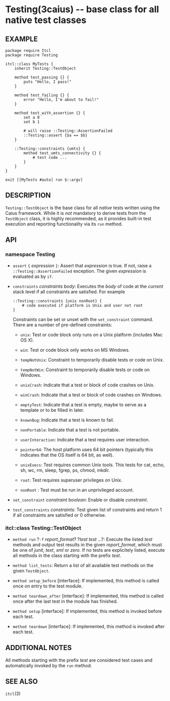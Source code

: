 Testing(3caius) -- base class for all native test classes
==============================================================================

## EXAMPLE

    package require Itcl
    package require Testing

    itcl::class MyTests {
        inherit Testing::TestObject

        method test_passing {} {
            puts "Hello, I pass!"
        }

        method test_failing {} {
            error "Hello, I'm about to fail!"
        }

        method test_with_assertion {} {
            set a 0
            set b 1

            # will raise ::Testing::AssertionFailed
            ::Testing::assert {$a == $b}
        }

        ::Testing::constraints {umts} {
            method test_umts_connectivity {} {
                # test code ...
            }
        }
    }

    exit [[MyTests #auto] run $::argv]

## DESCRIPTION

`Testing::TestObject` is the base class for all *native* tests written using
the Caius framework. While it is *not* mandatory to derive tests from the
`TestObject` class, it is highly recommended, as it provides built-in test
execution and reporting functionality via its `run` method.

## API

### namespace Testing

* `assert` `{` *expression* `}`:
  Assert that *expression* is true. If not, raise a `::Testing::AssertionFailed`
  exception. The given *expression* is evaluated as by `if`.

* `constraints` *constraints* *body*:
  Executes the *body* of code at the *current* stack level if all constraints
  are satisfied. For example

      ::Testing::constraints {unix nonRoot} {
          # code executed if platform is Unix and user not root
      }

  Constraints can be set or unset with the `set_constraint` command. There are a
  number of pre-defined constraints:

  * `unix`:
    Test or code block only runs on a Unix platform (includes Mac OS X).

  * `win`:
    Test or code block only works on MS Windows.

  * `tempNotUnix`:
    Constraint to temporarily disable tests or code on Unix.

  * `tempNotWin`:
    Constraint to temporarily disable tests or code on Windows.

  * `unixCrash`:
    Indicate that a test or block of code crashes on Unix.

  * `winCrash`:
    Indicate that a test or block of code crashes on Windows.

  * `emptyTest`:
    Indicate that a test is empty, maybe to serve as a template or to be
    filled in later.

  * `knownBug`:
    Indicate that a test is known to fail.

  * `nonPortable`:
    Indicate that a test is not portable.

  * `userInteraction`:
    Indicate that a test requires user interaction.

  * `pointer64`:
    The host platform uses 64 bit pointers (typically this indicates that the
    OS itself is 64 bit, as well).

  * `unixExecs`:
    Test requires common Unix tools. This tests for cat, echo, sh, wc, rm,
    sleep, fgrep, ps, chmod, mkdir.

  * `root`:
    Test requires superuser privileges on Unix.

  * `nonRoot` :
     Test must be run in an unprivileged account.

* `set_constraint` *constraint* *boolean*:
   Enable or disable *constraint*.

* `test_constraints` *constraints*:
   Test given list of constraints and return 1 if all constraints are satisfied
   or 0 otherwise.

### itcl::class Testing::TestObject

* `method run` ?`-f` *report_format*? ?*test* *test* ...?:
  Execute the listed *test* methods and output test results in the given
  *report_format*, which must be one of *junit*, *text*, *xml* or *zero*. If no tests
  are explicitely listed, execute all methods in the class starting with the
  prefix *test*.

* `method list_tests`:
  Return a list of all available test methods on the given `TestObject`.

* `method setup_before` [interface]:
  If implemented, this method is called once on entry to the test module.

* `method teardown_after` [interface]:
  If implemented, this method is called once after the last test in the module
  has finished.

* `method setup` [interface]:
  If implemented, this method is invoked before each test.

* `method teardown` [interface]:
  If implemented, this method is invoked after each test.

## ADDITIONAL NOTES

All methods starting with the prefix *test* are considered test cases and
automatically invoked by the `run` method.

## SEE ALSO

`itcl`(3)
